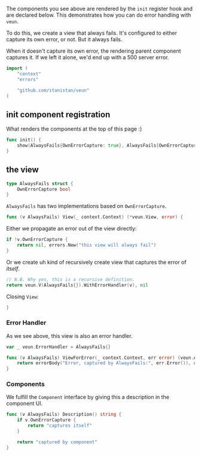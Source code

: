 The components you see above are rendered by the `init`
register hook and are declared below. This demonstrates
how you can do error handling with `veun`.

To do this, we create a view that always fails. It's configured
to either capture its own error, or not. But it always fails.

When it doesn't capture its own error, the rendering parent
component captures it. If we left it alone, we'd end up with a
500 server error.

```go
import (
	"context"
	"errors"

	"github.com/stanistan/veun"
)
```

## init component registration

What renders the components at the top of this page :)

```go
func init() {
    show(AlwaysFails{OwnErrorCapture: true}, AlwaysFails{OwnErrorCapture: false})
}
```

## the view

```go
type AlwaysFails struct {
	OwnErrorCapture bool
}
```

`AlwaysFails` has two implementations based on `OwnErrorCapture`.

```go
func (v AlwaysFails) View(_ context.Context) (*veun.View, error) {
```

Either we propagate an error out of the view directly:

```go
if !v.OwnErrorCapture {
    return nil, errors.New("this view will always fail")
}
```

Or we create uh kind of recursively create view that captures
the error of _itself_.

```go
// N.B. Why yes, this is a recursive definition.
return veun.V(AlwaysFails{}).WithErrorHandler(v), nil
```

Closing `View`:

```go
}
```

### Error Handler

As we see above, this view is also an error handler.

```go
var _ veun.ErrorHandler = AlwaysFails{}

func (v AlwaysFails) ViewForError(_ context.Context, err error) (veun.AsView, error) {
    return errorBody("Error, captured by AlwaysFails:", err.Error()), nil
}
```

### Components

We fulfill the `Component` interface by giving this a description in the component UI.

```go
func (v AlwaysFails) Description() string {
	if v.OwnErrorCapture {
		return "captures itself"
	}

	return "captured by component"
}
```

